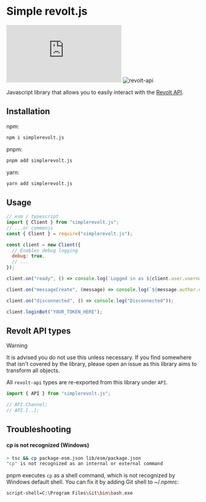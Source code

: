 # Simple revolt.js

![simplerevolt.js](https://img.shields.io/npm/v/simplerevolt.js) ![revolt-api](https://img.shields.io/npm/v/revolt-api?label=Revolt%20API)

Javascript library that allows you to easily interact with the [Revolt API](https://developers.revolt.chat/developers/api/reference).

## Installation

npm:
```sh
npm i simplerevolt.js
```

pnpm:
```sh
pnpm add simplerevolt.js
```

yarn:
```sh
yarn add simplerevolt.js
```

## Usage

```js
// esm / typescript
import { Client } from "simplerevolt.js";
// ...or commonjs
const { Client } = require("simplerevolt.js");

const client = new Client({
  // Enables debug logging
  debug: true,
  // ...
});

client.on("ready", () => console.log(`Logged in as ${client.user.username}#${client.user.discriminator}`));

client.on("messageCreate", (message) => console.log(`${message.author.username}#${message.author.discriminator}: ${message.content}`));

client.on("disconnected", () => console.log("Disconnected"));

client.loginBot("YOUR_TOKEN_HERE");
```

## Revolt API types

> [!WARNING]
> It is advised you do not use this unless necessary. If you find somewhere that isn't covered by the library, please open an issue as this library aims to transform all objects.

All `revolt-api` types are re-exported from this library under `API`.

```typescript
import { API } from "simplerevolt.js";

// API.Channel;
// API.[..];
```

## Troubleshooting

#### cp is not recognized (Windows)
```sh
> tsc && cp package-esm.json lib/esm/package.json
"cp" is not recognized as an internal or external command
```

pnpm executes `cp` as a shell command, which is not recognized by Windows default shell. You can fix it by adding Git shell to ~/.npmrc:
```sh
script-shell=C:\Program Files\Git\bin\bash.exe
```